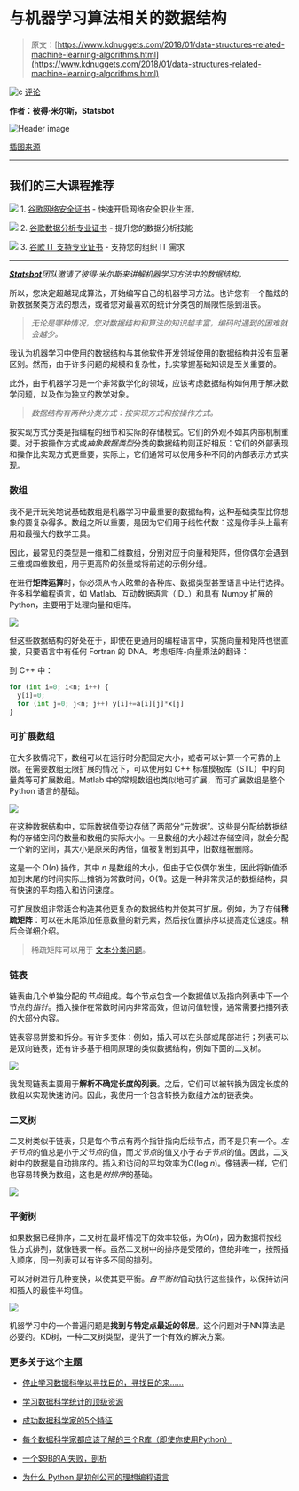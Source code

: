 # 与机器学习算法相关的数据结构

> 原文：[https://www.kdnuggets.com/2018/01/data-structures-related-machine-learning-algorithms.html](https://www.kdnuggets.com/2018/01/data-structures-related-machine-learning-algorithms.html)

![c](../Images/3d9c022da2d331bb56691a9617b91b90.png) [评论](/2018/01/data-structures-related-machine-learning-algorithms.html?page=2#comments)

**作者：彼得·米尔斯，Statsbot**

![Header image](../Images/9e07d08a07a2dbe643f904f1aab5d3f0.png)

[插图来源](http://gph.is/24jTEfV)

* * *

## 我们的三大课程推荐

![](../Images/0244c01ba9267c002ef39d4907e0b8fb.png) 1\. [谷歌网络安全证书](https://www.kdnuggets.com/google-cybersecurity) - 快速开启网络安全职业生涯。

![](../Images/e225c49c3c91745821c8c0368bf04711.png) 2\. [谷歌数据分析专业证书](https://www.kdnuggets.com/google-data-analytics) - 提升您的数据分析技能

![](../Images/0244c01ba9267c002ef39d4907e0b8fb.png) 3\. [谷歌 IT 支持专业证书](https://www.kdnuggets.com/google-itsupport) - 支持您的组织 IT 需求

* * *

*[***Statsbot***](http://statsbot.co/?utm_source=blog&utm_campaign=structures_ml)团队邀请了彼得·米尔斯来讲解机器学习方法中的数据结构。*

所以，您决定超越现成算法，开始编写自己的机器学习方法。也许您有一个酷炫的新数据聚类方法的想法，或者您对最喜欢的统计分类包的局限性感到沮丧。

> *无论是哪种情况，您对数据结构和算法的知识越丰富，编码时遇到的困难就会越少。*

我认为机器学习中使用的数据结构与其他软件开发领域使用的数据结构并没有显著区别。然而，由于许多问题的规模和复杂性，扎实掌握基础知识是至关重要的。

此外，由于机器学习是一个非常数学化的领域，应该考虑数据结构如何用于解决数学问题，以及作为独立的数学对象。

> *数据结构有两种分类方式：按实现方式和按操作方式。*

按实现方式分类是指编程的细节和实际的存储模式。它们的外观不如其内部机制重要。对于按操作方式或*抽象数据类型*分类的数据结构则正好相反：它们的外部表现和操作比实现方式更重要，实际上，它们通常可以使用多种不同的内部表示方式实现。

### **数组**

我不是开玩笑地说基础数组是机器学习中最重要的数据结构，这种基础类型比你想象的要复杂得多。数组之所以重要，是因为它们用于线性代数：这是你手头上最有用和最强大的数学工具。

因此，最常见的类型是一维和二维数组，分别对应于向量和矩阵，但你偶尔会遇到三维或四维数组，用于更高阶的张量或将前述的示例分组。

在进行**矩阵运算**时，你必须从令人眩晕的各种库、数据类型甚至语言中进行选择。许多科学编程语言，如 Matlab、互动数据语言（IDL）和具有 Numpy 扩展的 Python，主要用于处理向量和矩阵。

![](../Images/ba05818a1013181d4f7ac23ca67e9061.png)

但这些数据结构的好处在于，即使在更通用的编程语言中，实施向量和矩阵也很直接，只要语言中有任何 Fortran 的 DNA。考虑矩阵-向量乘法的翻译：

到 C++ 中：

```py
for (int i=0; i<n; i++) {
  y[i]=0;
  for (int j=0; j<n; j++) y[i]+=a[i][j]*x[j]
}
```

### **可扩展数组**

在大多数情况下，数组可以在运行时分配固定大小，或者可以计算一个可靠的上限。在需要数组无限扩展的情况下，可以使用如 C++ 标准模板库（STL）中的向量类等可扩展数组。Matlab 中的常规数组也类似地可扩展，而可扩展数组是整个 Python 语言的基础。

![](../Images/6965a8e250b390bfb150513c0f5d9059.png)

在这种数据结构中，实际数据值旁边存储了两部分“元数据”。这些是分配给数据结构的存储空间的数量和数组的实际大小。一旦数组的大小超过存储空间，就会分配一个新的空间，其大小是原来的两倍，值被复制到其中，旧数组被删除。

这是一个 O(*n*) 操作，其中 *n* 是数组的大小，但由于它仅偶尔发生，因此将新值添加到末尾的时间实际上摊销为常数时间，O(1)。这是一种非常灵活的数据结构，具有快速的平均插入和访问速度。

可扩展数组非常适合构造其他更复杂的数据结构并使其可扩展。例如，为了存储**稀疏矩阵**：可以在末尾添加任意数量的新元素，然后按位置排序以提高定位速度。稍后会详细介绍。

> 稀疏矩阵可以用于 [文本分类问题](https://blog.statsbot.co/text-classifier-algorithms-in-machine-learning-acc115293278)。

### **链表**

链表由几个单独分配的*节点*组成。每个节点包含一个数据值以及指向列表中下一个节点的*指针*。插入操作在常数时间内非常高效，但访问值较慢，通常需要扫描列表的大部分内容。

链表容易拼接和拆分。有许多变体：例如，插入可以在头部或尾部进行；列表可以是双向链表，还有许多基于相同原理的类似数据结构，例如下面的二叉树。

![](../Images/88c00d33f0c9d8d0c68deee14b835b0a.png)

我发现链表主要用于**解析不确定长度的列表**。之后，它们可以被转换为固定长度的数组以实现快速访问。因此，我使用一个包含转换为数组方法的链表类。

### **二叉树**

二叉树类似于链表，只是每个节点有两个指针指向后续节点，而不是只有一个。*左子节点*的值总是小于*父节点*的值，而*父节点*的值又小于*右子节点*的值。因此，二叉树中的数据是自动排序的。插入和访问的平均效率为O(log *n*)。像链表一样，它们也容易转换为数组，这也是*树排序*的基础。

![](../Images/224a4ae1fad78452e45b02fe25213f66.png)

### **平衡树**

如果数据已经排序，二叉树在最坏情况下的效率较低，为O(*n*)，因为数据将按线性方式排列，就像链表一样。虽然二叉树中的排序是受限的，但绝非唯一，按照插入顺序，同一列表可以有许多不同的排列。

可以对树进行几种变换，以使其更平衡。*自平衡树*自动执行这些操作，以保持访问和插入的最佳平均值。

![](../Images/dffc59fb38eafc901356e3c241f27e3b.png)

机器学习中的一个普遍问题是**找到与特定点最近的邻居**。这个问题对于NN算法是必要的。KD树，一种二叉树类型，提供了一个有效的解决方案。

### 更多关于这个主题

+   [停止学习数据科学以寻找目的，寻找目的来……](https://www.kdnuggets.com/2021/12/stop-learning-data-science-find-purpose.html)

+   [学习数据科学统计的顶级资源](https://www.kdnuggets.com/2021/12/springboard-top-resources-learn-data-science-statistics.html)

+   [成功数据科学家的5个特征](https://www.kdnuggets.com/2021/12/5-characteristics-successful-data-scientist.html)

+   [每个数据科学家都应该了解的三个R库（即使你使用Python）](https://www.kdnuggets.com/2021/12/three-r-libraries-every-data-scientist-know-even-python.html)

+   [一个$9B的AI失败，剖析](https://www.kdnuggets.com/2021/12/9b-ai-failure-examined.html)

+   [为什么 Python 是初创公司的理想编程语言](https://www.kdnuggets.com/2021/12/makes-python-ideal-programming-language-startups.html)
